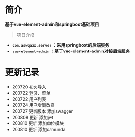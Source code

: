 # 简介 #
**基于vue-element-admin和springboot基础项目**
> 项目介绍
- **`com.aswqazx.server` ：采用springboot的后端服务**
- **`vue-element-admin` ：基于vue-element-admin对接后端服务**
# 更新记录 #
 - 200720 初次导入
 - 200722 登录、菜单
 - 200722 用户列表
 - 200724 用户增删改查
 - 200727 更新版本 添加swagger
 - 200808 更新 添加jwt
 - 200810 更新 添加单位模块
 - 200810 更新 添加camunda

